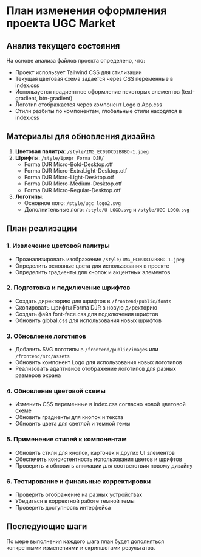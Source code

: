 # План изменения оформления проекта UGC Market

## Анализ текущего состояния

На основе анализа файлов проекта определено, что:
- Проект использует Tailwind CSS для стилизации
- Текущая цветовая схема задается через CSS переменные в index.css
- Используется градиентное оформление некоторых элементов (text-gradient, btn-gradient)
- Логотип отображается через компонент Logo в App.css
- Стили разбиты по компонентам, глобальные стили находятся в index.css

## Материалы для обновления дизайна

1. **Цветовая палитра**: `/style/IMG_EC09DCD2B8BD-1.jpeg`
2. **Шрифты**: `/style/Шрифт_Forma DJR/`
   - Forma DJR Micro-Bold-Desktop.otf
   - Forma DJR Micro-ExtraLight-Desktop.otf
   - Forma DJR Micro-Light-Desktop.otf
   - Forma DJR Micro-Medium-Desktop.otf
   - Forma DJR Micro-Regular-Desktop.otf
3. **Логотипы**:
   - Основное лого: `/style/ugc logo2.svg`
   - Дополнительные лого: `/style/U LOGO.svg` и `/style/UGC LOGO.svg`

## План реализации

### 1. Извлечение цветовой палитры
- Проанализировать изображение `/style/IMG_EC09DCD2B8BD-1.jpeg`
- Определить основные цвета для использования в проекте
- Определить градиенты для кнопок и акцентных элементов

### 2. Подготовка и подключение шрифтов
- Создать директорию для шрифтов в `/frontend/public/fonts`
- Скопировать шрифты Forma DJR в новую директорию
- Создать файл font-face.css для подключения шрифтов
- Обновить global.css для использования новых шрифтов

### 3. Обновление логотипов
- Добавить SVG логотипы в `/frontend/public/images` или `/frontend/src/assets`
- Обновить компонент Logo для использования новых логотипов
- Реализовать адаптивное отображение логотипов для разных размеров экрана

### 4. Обновление цветовой схемы
- Изменить CSS переменные в index.css согласно новой цветовой схеме
- Обновить градиенты для кнопок и текста
- Обновить цвета для светлой и темной темы

### 5. Применение стилей к компонентам
- Обновить стили для кнопок, карточек и других UI элементов
- Обеспечить консистентность использования цветов и шрифтов
- Проверить и обновить анимации для соответствия новому дизайну

### 6. Тестирование и финальные корректировки
- Проверить отображение на разных устройствах
- Убедиться в корректной работе темной темы
- Проверить доступность интерфейса

## Последующие шаги

По мере выполнения каждого шага план будет дополняться конкретными изменениями и скриншотами результатов.
